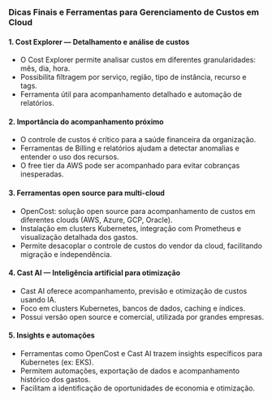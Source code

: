 ### Dicas Finais e Ferramentas para Gerenciamento de Custos em Cloud

#### 1. Cost Explorer — Detalhamento e análise de custos

- O Cost Explorer permite analisar custos em diferentes granularidades: mês, dia, hora.
- Possibilita filtragem por serviço, região, tipo de instância, recurso e tags.
- Ferramenta útil para acompanhamento detalhado e automação de relatórios.

#### 2. Importância do acompanhamento próximo

- O controle de custos é crítico para a saúde financeira da organização.
- Ferramentas de Billing e relatórios ajudam a detectar anomalias e entender o uso dos recursos.
- O free tier da AWS pode ser acompanhado para evitar cobranças inesperadas.

#### 3. Ferramentas open source para multi-cloud

- OpenCost: solução open source para acompanhamento de custos em diferentes clouds (AWS, Azure, GCP, Oracle).
- Instalação em clusters Kubernetes, integração com Prometheus e visualização detalhada dos gastos.
- Permite desacoplar o controle de custos do vendor da cloud, facilitando migração e independência.

#### 4. Cast AI — Inteligência artificial para otimização

- Cast AI oferece acompanhamento, previsão e otimização de custos usando IA.
- Foco em clusters Kubernetes, bancos de dados, caching e índices.
- Possui versão open source e comercial, utilizada por grandes empresas.

#### 5. Insights e automações

- Ferramentas como OpenCost e Cast AI trazem insights específicos para Kubernetes (ex: EKS).
- Permitem automações, exportação de dados e acompanhamento histórico dos gastos.
- Facilitam a identificação de oportunidades de economia e otimização.
